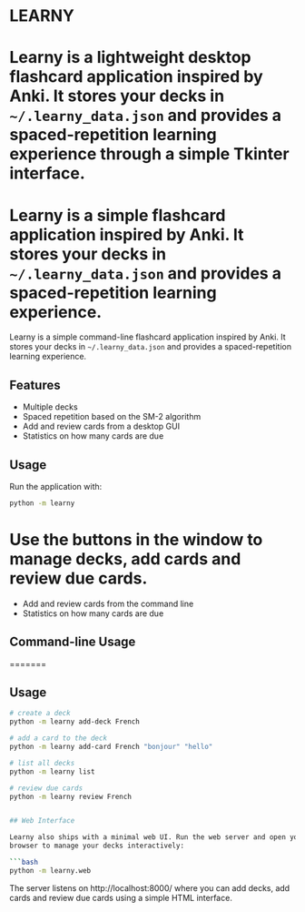 # LEARNY

Learny is a lightweight desktop flashcard application inspired by Anki. It stores your decks in `~/.learny_data.json` and provides a spaced-repetition learning experience through a simple Tkinter interface.
=======
Learny is a simple flashcard application inspired by Anki. It stores your decks
in `~/.learny_data.json` and provides a spaced-repetition learning experience.
=======
Learny is a simple command-line flashcard application inspired by Anki. It stores your decks in `~/.learny_data.json` and provides a spaced-repetition learning experience.


## Features

- Multiple decks
- Spaced repetition based on the SM-2 algorithm
- Add and review cards from a desktop GUI
- Statistics on how many cards are due

## Usage

Run the application with:

```bash
python -m learny
```

Use the buttons in the window to manage decks, add cards and review due cards.
=======
- Add and review cards from the command line
- Statistics on how many cards are due


## Command-line Usage
=======
## Usage


```bash
# create a deck
python -m learny add-deck French

# add a card to the deck
python -m learny add-card French "bonjour" "hello"

# list all decks
python -m learny list

# review due cards
python -m learny review French


## Web Interface

Learny also ships with a minimal web UI. Run the web server and open your
browser to manage your decks interactively:

```bash
python -m learny.web
```

The server listens on http://localhost:8000/ where you can add decks, add cards
and review due cards using a simple HTML interface.

